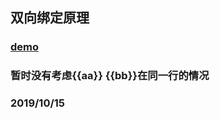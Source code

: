 ## 双向绑定原理

### [demo](http://106.14.135.233:8080/demo/mvvm.html)

### 暂时没有考虑{{aa}} {{bb}}在同一行的情况

### 2019/10/15